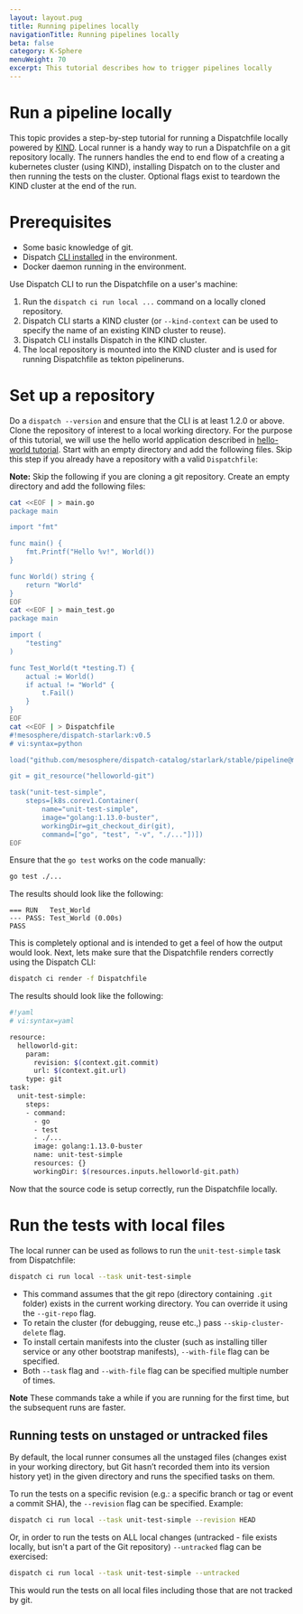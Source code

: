 ```yaml
---
layout: layout.pug
title: Running pipelines locally
navigationTitle: Running pipelines locally
beta: false
category: K-Sphere
menuWeight: 70
excerpt: This tutorial describes how to trigger pipelines locally
---
```


# Run a pipeline locally

This topic provides a step-by-step tutorial for running a Dispatchfile locally powered by [KIND](https://kind.sigs.k8s.io/). Local runner is a handy way to run a Dispatchfile on a git repository locally. The runners handles the end to end flow of a creating a kubernetes cluster (using KIND), installing Dispatch on to the cluster and then running the tests on the cluster. Optional flags exist to teardown the KIND cluster at the end of the run.   

# Prerequisites

- Some basic knowledge of git.
- Dispatch [CLI installed](../../../install/cli/) in the environment.
- Docker daemon running in the environment.

Use Dispatch CLI to run the Dispatchfile on a user's machine:

1. Run the `dispatch ci run local ...` command on a locally cloned repository.
1. Dispatch CLI starts a KIND cluster (or `--kind-context` can be used to specify the name of an existing KIND cluster to reuse).
1. Dispatch CLI installs Dispatch in the KIND cluster.
1. The local repository is mounted into the KIND cluster and is used for running Dispatchfile as tekton pipelineruns.

# Set up a repository

Do a `dispatch --version` and ensure that the CLI is at least 1.2.0 or above. Clone the repository of interest to a local working directory. For the purpose of this tutorial, we will use the hello world application described in [hello-world tutorial](../../../quickstart/hello-world-in-starlark/). Start with an empty directory and add the following files. Skip this step if you already have a repository with a valid `Dispatchfile`:

**Note:** Skip the following if you are cloning a git repository. 
Create an empty directory and add the following files:
```bash
cat <<EOF | > main.go
package main

import "fmt"

func main() {
	fmt.Printf("Hello %v!", World())
}

func World() string {
	return "World"
}
EOF
cat <<EOF | > main_test.go
package main

import (
	"testing"
)

func Test_World(t *testing.T) {
	actual := World()
	if actual != "World" {
		t.Fail()
	}
}
EOF
cat <<EOF | > Dispatchfile
#!mesosphere/dispatch-starlark:v0.5
# vi:syntax=python

load("github.com/mesosphere/dispatch-catalog/starlark/stable/pipeline@master", "git_resource", "git_checkout_dir")

git = git_resource("helloworld-git")

task("unit-test-simple",
    steps=[k8s.corev1.Container(
        name="unit-test-simple",
        image="golang:1.13.0-buster",
        workingDir=git_checkout_dir(git),
        command=["go", "test", "-v", "./..."])])
EOF
```

Ensure that the `go test` works on the code manually:

```bash
go test ./...
```

The results should look like the following:

```text
=== RUN   Test_World
--- PASS: Test_World (0.00s)
PASS
```

This is completely optional and is intended to get a feel of how the output would look. Next, lets make sure that the Dispatchfile renders correctly using the Dispatch CLI:

```bash
dispatch ci render -f Dispatchfile
```

The results should look like the following:

```bash
#!yaml
# vi:syntax=yaml

resource:
  helloworld-git:
    param:
      revision: $(context.git.commit)
      url: $(context.git.url)
    type: git
task:
  unit-test-simple:
    steps:
    - command:
      - go
      - test
      - ./...
      image: golang:1.13.0-buster
      name: unit-test-simple
      resources: {}
      workingDir: $(resources.inputs.helloworld-git.path)
```

Now that the source code is setup correctly, run the Dispatchfile locally.

# Run the tests with local files

The local runner can be used as follows to run the `unit-test-simple` task from Dispatchfile:

```bash
dispatch ci run local --task unit-test-simple
```

- This command assumes that the git repo (directory containing `.git` folder) exists in the current working directory. You can override it using the `--git-repo` flag.
- To retain the cluster (for debugging, reuse etc.,) pass `--skip-cluster-delete` flag.
- To install certain manifests into the cluster (such as installing tiller service or any other bootstrap manifests), `--with-file` flag can be specified.
- Both `--task` flag and `--with-file` flag can be specified multiple number of times.

**Note** These commands take a while if you are running for the first time, but the subsequent runs are faster.

## Running tests on unstaged or untracked files

By default, the local runner consumes all the unstaged files (changes exist in your working directory, but Git hasn’t recorded them into its version history yet) in the given directory and runs the specified tasks on them.

To run the tests on a specific revision (e.g.: a specific branch or tag or event a commit SHA), the `--revision` flag can be specified. Example:

```bash
dispatch ci run local --task unit-test-simple --revision HEAD
``` 

Or, in order to run the tests on ALL local changes (untracked - file exists locally, but isn't a part of the Git repository) `--untracked` flag can be exercised:

```bash
dispatch ci run local --task unit-test-simple --untracked
```

This would run the tests on all local files including those that are not tracked by git.
